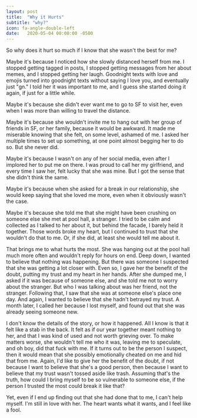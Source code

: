 ```yaml
---
layout: post
title:  "Why it Hurts"
subtitle: "why?"
icon: fa-angle-double-left
date:   2020-05-04 00:00:00 -0500
---
```


So why does it hurt so much if I know that she wasn't the best for me?

Maybe it's because I noticed how she slowly distanced herself from me. I stopped getting tagged in posts, I stopped getting messages from her about memes, and I stopped getting her laugh. Goodnight texts with love and emojis turned into goodnight texts without saying I love you, and eventually just "gn." I told her it was important to me, and I guess she started doing it again, if just for a little while.

Maybe it's because she didn't ever want me to go to SF to visit her, even when I was more than willing to travel the distance.

Maybe it's because she wouldn't invite me to hang out with her group of friends in SF, or her family, because it would be awkward. It made me miserable knowing that she felt, on some level, ashamed of me. I asked her multiple times to set up something, at one point almost begging her to do so. But she never did.

Maybe it's because I wasn't on any of her social media, even after I implored her to put me on there. I was proud to call her my girlfriend, and every time I saw her, felt lucky that she was mine. But I got the sense that she didn't think the same.

Maybe it's because when she asked for a break in our relationship, she would keep saying that she loved me more, even when it obviously wasn't the case.

Maybe it's because she told me that she might have been crushing on someone else she met at pool hall, a stranger. I tried to be calm and collected as I talked to her about it, but behind the facade, I barely held it together. Those words broke my heart, but I continued to trust that she wouldn't do that to me. Or, if she did, at least she would tell me about it.

That brings me to what hurts the most. She was hanging out at the pool hall much more often and wouldn't reply for hours on end. Deep down, I wanted to believe that nothing was happening. But there was someone I suspected that she was getting a lot closer with. Even so, I gave her the benefit of the doubt, putting my trust and my heart in her hands. After she dumped me, I asked if it was because of someone else, and she told me not to worry about the stranger. But who I was talking about was her friend, not the stranger. Following that, I saw that she was at someone else's place one day. And again, I wanted to believe that she hadn't betrayed my trust. A month later, I called her because I lost myself, and found out that she was already seeing someone new.

I don't know the details of the story, or how it happened. All I know is that it felt like a stab in the back. It felt as if our year together meant nothing to her, and that I was kind of used and not worth grieving over. To make matters worse, she wouldn't tell me who it was, leaving me to speculate, and oh boy, did that fuck with me. If it turns out to be the person I suspect, then it would mean that she possibly emotionally cheated on me and hid that from me. Again, I'd like to give her the benefit of the doubt, if not because I want to believe that she's a good person, then because I want to believe that my trust wasn't tossed aside like trash. Assuming that's the truth, how could I bring myself to be so vulnerable to someone else, if the person I trusted the most could break it like that?

Yet, even if I end up finding out that she had done that to me, I can't help myself. I'm still in love with her. The heart wants what it wants, and I feel like a fool.
